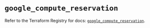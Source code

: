 # `google_compute_reservation`

Refer to the Terraform Registry for docs: [`google_compute_reservation`](https://registry.terraform.io/providers/hashicorp/google-beta/6.8.0/docs/resources/google_compute_reservation).
